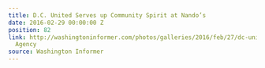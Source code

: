 ```yaml
---
title: D.C. United Serves up Community Spirit at Nando’s
date: 2016-02-29 00:00:00 Z
position: 82
link: http://washingtoninformer.com/photos/galleries/2016/feb/27/dc-united-serves-community-spirit-nandos-photos-na/#Feb29
  Agency
source: Washington Informer
---
```


